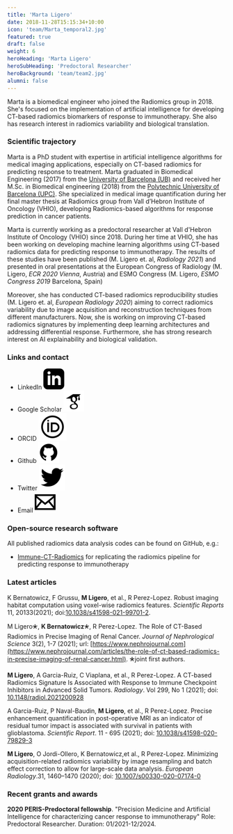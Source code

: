 ```yaml
---
title: 'Marta Ligero'
date: 2018-11-28T15:15:34+10:00
icon: 'team/Marta_temporal2.jpg'
featured: true
draft: false
weight: 6
heroHeading: 'Marta Ligero'
heroSubHeading: 'Predoctoral Researcher'
heroBackground: 'team/team2.jpg'
alumni: false
---
```

Marta is a biomedical engineer who joined the Radiomics group in 2018. She's focused on the implementation of artificial intelligence for developing CT-based radiomics biomarkers of response to immunotherapy. She also has research interest in radiomics variability and biological translation.

### Scientific trajectory

Marta is a PhD student with expertise in artificial intelligence algorithms for medical imaging applications, especially on CT-based radiomics for predicting response to treatment.
Marta graduated in Biomedical Engineering (2017) from the [University of Barcelona (UB)](https://www.ub.edu/portal/web/medicina-ciencies-salut/grau/-/ensenyament/detallEnsenyament/4917593) and received her M.Sc. in Biomedical engineering (2018) from the [Polytechnic University of Barcelona (UPC)](https://www.ub.edu/portal/web/fisica-es/masteres-universitarios/-/ensenyament/detallEnsenyament/10243501). She specialized in medical image quantification during her final master thesis at Radiomics group from Vall d’Hebron Institute of Oncology (VHIO), developing Radiomics-based algorithms for response prediction in cancer patients.

Marta is currently working as a predoctoral researcher at Vall d'Hebron Institute of Oncology (VHIO) since 2018. During her time at VHIO, she has been working on developing machine learning algorithms using CT-based radiomics data for predicting response to immunotherapy. The results of these studies have been published (M. Ligero et. al, _Radiology 2021_) and presented in oral presentations at the European Congress of Radiology (M. Ligero, _ECR 2020 Vienna_, Austria) and ESMO Congress (M. Ligero, _ESMO Congress 2019_ Barcelona, Spain)

Moreover, she has conducted CT-based radiomics reproducibility studies (M. Ligero et. al, _European Radiology 2020_) aiming to correct radiomics variability due to image acquisition and reconstruction techniques from different manufacturers.
Now, she is working on improving CT-based radiomics signatures by implementing deep learning architectures and addressing differential response. Furthermore, she has strong research interest on AI explainability and biological validation.


### Links and contact

- LinkedIn [![profile](/social/linkedin.svg)](https://www.linkedin.com/in/martaligero)
- Google Scholar [![profile](/social/google-scholar.svg)]()
- ORCID [![profile](/social/orcid.svg)](https://orcid.org/0000-0001-9824-7316)
- Github [![profile](/social/github.svg)](https://github.com/mligerhe) 
- Twitter [![profile](/social/twitter.svg)](https://twitter.com/mligerohe)
- Email [![profile](/social/mail.svg)](mailto:mligero@vhio.net)

### Open-source research software

All published radiomics data analysis codes can be found on GitHub, e.g.:

* [Immune-CT-Radiomics](https://github.com/mligerhe/Immuno-CTrad) for replicating the radiomics pipeline for predicting response to immunotherapy

### Latest articles

K Bernatowicz, F Grussu, **M Ligero**, et al., R Perez-Lopez. Robust imaging habitat computation using voxel-wise radiomics features. _Scientific Reports_ 11, 20133(2021); doi:[10.1038/s41598-021-99701-2](https://doi.org/10.1038/s41598-021-99701-2).

M Ligero&#128945;, **K Bernatowicz**&#128945;, R Perez-Lopez. The Role of CT-Based Radiomics in Precise Imaging of Renal Cancer. _Journal of Nephrological Science_ 3(2), 1-7 (2021); url: [https://www.nephrojournal.com](https://www.nephrojournal.com/articles/the-role-of-ct-based-radiomics-in-precise-imaging-of-renal-cancer.html). &#128945;joint first authors.

**M Ligero**, A Garcia-Ruiz, C Viaplana, et al., R Perez-Lopez. A CT-based Radiomics Signature Is Associated with Response to Immune Checkpoint Inhibitors in Advanced Solid Tumors. _Radiology_. Vol 299, No 1 (2021); doi: [10.1148/radiol.2021200928](https://doi.org/10.1148/radiol.2021200928)

A Garcia-Ruiz, P Naval-Baudin, **M Ligero**, et al., R Perez-Lopez. Precise enhancement quantification in post-operative MRI as an indicator of residual tumor impact is associated with survival in patients with glioblastoma. _Scientific Report_. 11 - 695 (2021); doi: [10.1038/s41598-020-79829-3](https://doi.org/10.1038/s41598-020-79829-3)

**M Ligero**, O Jordi-Ollero, K Bernatowicz,et al., R Perez-Lopez. Minimizing acquisition-related radiomics variability by image resampling and batch effect correction to allow for large-scale data analysis. _European Radiology_.31, 1460–1470 (2020); doi: [10.1007/s00330-020-07174-0](https://doi.org/10.1007/s00330-020-07174-0)


### Recent grants and awards

**2020 PERIS-Predoctoral fellowship**. "Precision Medicine and Artificial Intelligence for characterizing cancer response to immunotherapy" Role: Predoctoral Researcher. Duration: 01/2021-12/2024.
